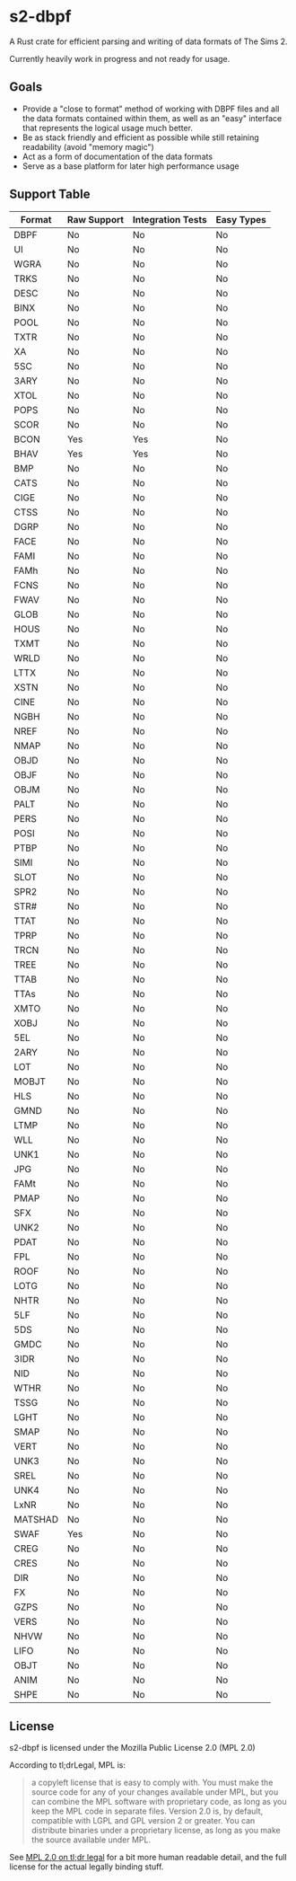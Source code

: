 # s2-dbpf

A Rust crate for efficient parsing and writing of data formats of The Sims 2.

Currently heavily work in progress and not ready for usage.

## Goals

- Provide a "close to format" method of working with DBPF files and all the data formats contained within them, as well
  as an "easy" interface that represents the logical usage much better.
- Be as stack friendly and efficient as possible while still retaining readability (avoid "memory magic")
- Act as a form of documentation of the data formats
- Serve as a base platform for later high performance usage

## Support Table

| Format | Raw Support | Integration Tests | Easy Types |
| ------ | ----------- | ----------------- | ---------- |
| DBPF   | No | No | No |
| UI   | No | No | No |
| WGRA | No | No | No |
| TRKS | No | No | No |
| DESC | No | No | No |
| BINX | No | No | No |
| POOL | No | No | No |
| TXTR | No | No | No |
| XA   | No | No | No |
| 5SC  | No | No | No |
| 3ARY | No | No | No |
| XTOL | No | No | No |
| POPS | No | No | No |
| SCOR | No | No | No |
| BCON | Yes | Yes | No |
| BHAV | Yes | Yes | No |
| BMP  | No | No | No |
| CATS | No | No | No |
| CIGE | No | No | No |
| CTSS | No | No | No |
| DGRP | No | No | No |
| FACE | No | No | No |
| FAMI | No | No | No |
| FAMh | No | No | No |
| FCNS | No | No | No |
| FWAV | No | No | No |
| GLOB | No | No | No |
| HOUS | No | No | No |
| TXMT | No | No | No |
| WRLD | No | No | No |
| LTTX | No | No | No |
| XSTN | No | No | No |
| CINE | No | No | No |
| NGBH | No | No | No |
| NREF | No | No | No |
| NMAP | No | No | No |
| OBJD | No | No | No |
| OBJF | No | No | No |
| OBJM | No | No | No |
| PALT | No | No | No |
| PERS | No | No | No |
| POSI | No | No | No |
| PTBP | No | No | No |
| SIMI | No | No | No |
| SLOT | No | No | No |
| SPR2 | No | No | No |
| STR# | No | No | No |
| TTAT | No | No | No |
| TPRP | No | No | No |
| TRCN | No | No | No |
| TREE | No | No | No |
| TTAB | No | No | No |
| TTAs | No | No | No |
| XMTO | No | No | No |
| XOBJ | No | No | No |
| 5EL  | No | No | No |
| 2ARY | No | No | No |
| LOT  | No | No | No |
| MOBJT | No | No | No |
| HLS  | No | No | No |
| GMND | No | No | No |
| LTMP | No | No | No |
| WLL  | No | No | No |
| UNK1 | No | No | No |
| JPG  | No | No | No |
| FAMt | No | No | No |
| PMAP | No | No | No |
| SFX  | No | No | No |
| UNK2 | No | No | No |
| PDAT | No | No | No |
| FPL  | No | No | No |
| ROOF | No | No | No |
| LOTG | No | No | No |
| NHTR | No | No | No |
| 5LF  | No | No | No |
| 5DS  | No | No | No |
| GMDC | No | No | No |
| 3IDR | No | No | No |
| NID  | No | No | No |
| WTHR | No | No | No |
| TSSG | No | No | No |
| LGHT | No | No | No |
| SMAP | No | No | No |
| VERT | No | No | No |
| UNK3 | No | No | No |
| SREL | No | No | No |
| UNK4 | No | No | No |
| LxNR | No | No | No |
| MATSHAD | No | No | No |
| SWAF | Yes | No | No |
| CREG | No | No | No |
| CRES | No | No | No |
| DIR  | No | No | No |
| FX   | No | No | No |
| GZPS | No | No | No |
| VERS | No | No | No |
| NHVW | No | No | No |
| LIFO | No | No | No |
| OBJT | No | No | No |
| ANIM | No | No | No |
| SHPE | No | No | No |

## License

s2-dbpf is licensed under the Mozilla Public License 2.0 (MPL 2.0)

According to tl;drLegal, MPL is:

> a copyleft license that is easy to comply with. You must make the source code for any of your changes
> available under MPL, but you can combine the MPL software with proprietary code, as long as you keep the MPL
> code in separate files. Version 2.0 is, by default, compatible with LGPL and GPL version 2 or greater. You
> can distribute binaries under a proprietary license, as long as you make the source available under MPL.

See [MPL 2.0 on tl;dr legal](https://tldrlegal.com/license/mozilla-public-license-2.0-(mpl-2)) for a bit more human
readable detail, and the full license for the actual legally binding stuff.

